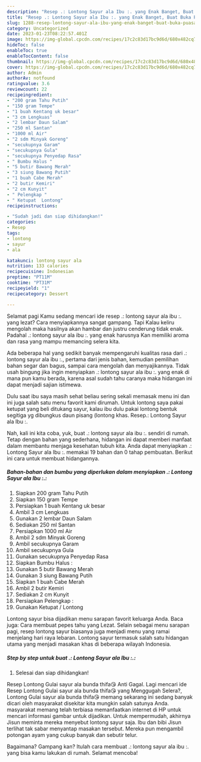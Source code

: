 ```yaml
---
description: "Resep .: Lontong Sayur ala Ibu :. yang Enak Banget, Buat Buka Puasa}"
title: "Resep .: Lontong Sayur ala Ibu :. yang Enak Banget, Buat Buka Puasa}"
slug: 1288-resep-lontong-sayur-ala-ibu-yang-enak-banget-buat-buka-puasa
category: Uncategorized
date: 2023-01-23T08:22:57.401Z
image: https://img-global.cpcdn.com/recipes/17c2c83d17bc9d6d/680x482cq70/lontong-sayur-ala-ibu-foto-resep-utama.jpg
hideToc: false
enableToc: true
enableTocContent: false
thumbnail: https://img-global.cpcdn.com/recipes/17c2c83d17bc9d6d/680x482cq70/lontong-sayur-ala-ibu-foto-resep-utama.jpg
cover: https://img-global.cpcdn.com/recipes/17c2c83d17bc9d6d/680x482cq70/lontong-sayur-ala-ibu-foto-resep-utama.jpg
author: Admin
authorAv: notfound
ratingvalue: 3.6
reviewcount: 22
recipeingredient:
- "200 gram Tahu Putih"
- "150 gram Tempe"
- "1 buah Kentang uk besar"
- "3 cm Lengkuas"
- "2 lembar Daun Salam"
- "250 ml Santan"
- "1000 ml Air"
- "2 sdm Minyak Goreng"
- "secukupnya Garam"
- "secukupnya Gula"
- "secukupnya Penyedap Rasa"
- " Bumbu Halus "
- "5 butir Bawang Merah"
- "3 siung Bawang Putih"
- "1 buah Cabe Merah"
- "2 butir Kemiri"
- "2 cm Kunyit"
- " Pelengkap "
- " Ketupat  Lontong"
recipeinstructions:

- "Sudah jadi dan siap dihidangkan!"
categories:
- Resep
tags:
- lontong
- sayur
- ala

katakunci: lontong sayur ala 
nutrition: 133 calories
recipecuisine: Indonesian
preptime: "PT11M"
cooktime: "PT31M"
recipeyield: "1"
recipecategory: Dessert

---
```



Selamat pagi Kamu sedang mencari ide resep .: lontong sayur ala ibu :. yang lezat? Cara menyiapkannya sangat gampang. Tapi Kalau keliru mengolah maka hasilnya akan hambar dan justru cenderung tidak enak. Padahal .: lontong sayur ala ibu :. yang enak harusnya Kan memiliki aroma dan rasa yang mampu memancing selera kita.


Ada beberapa hal yang sedikit banyak mempengaruhi kualitas rasa dari .: lontong sayur ala ibu :., pertama dari jenis bahan, kemudian pemilihan bahan segar dan bagus, sampai cara mengolah dan menyajikannya. Tidak usah bingung jika ingin menyiapkan .: lontong sayur ala ibu :. yang enak di mana pun kamu berada, karena asal sudah tahu caranya maka hidangan ini dapat menjadi sajian istimewa.

Dulu saat ibu saya masih sehat beliau sering sekali memasak menu ini dan ini juga salah satu menu favorit kami dirumah. Untuk lontong saya pakai ketupat yang beli ditukang sayur, kalau ibu dulu pakai lontong bentuk segitiga yg dibungkus daun pisang (lontong khas. Resep.: Lontong Sayur ala Ibu :.


Nah, kali ini kita coba, yuk, buat .: lontong sayur ala ibu :. sendiri di rumah. Tetap dengan bahan yang sederhana, hidangan ini dapat memberi manfaat dalam membantu menjaga kesehatan tubuh kita. Anda dapat menyiapkan .: Lontong Sayur ala Ibu :. memakai 19 bahan dan 0 tahap pembuatan. Berikut ini cara untuk membuat hidangannya.

<!--inarticleads1-->

##### Bahan-bahan dan bumbu yang diperlukan dalam menyiapkan .: Lontong Sayur ala Ibu :.:

1. Siapkan 200 gram Tahu Putih
1. Siapkan 150 gram Tempe
1. Persiapkan 1 buah Kentang uk besar
1. Ambil 3 cm Lengkuas
1. Gunakan 2 lembar Daun Salam
1. Sediakan 250 ml Santan
1. Persiapkan 1000 ml Air
1. Ambil 2 sdm Minyak Goreng
1. Ambil secukupnya Garam
1. Ambil secukupnya Gula
1. Gunakan secukupnya Penyedap Rasa
1. Siapkan  Bumbu Halus :
1. Gunakan 5 butir Bawang Merah
1. Gunakan 3 siung Bawang Putih
1. Siapkan 1 buah Cabe Merah
1. Ambil 2 butir Kemiri
1. Sediakan 2 cm Kunyit
1. Persiapkan  Pelengkap :
1. Gunakan  Ketupat / Lontong


Lontong sayur bisa dijadikan menu sarapan favorit keluarga Anda. Baca juga: Cara membuat pepes tahu yang Lezat. Selain sebagai menu sarapan pagi, resep lontong sayur biasanya juga menjadi menu yang ramai menjelang hari raya lebaran. Lontong sayur termasuk salah satu hidangan utama yang menjadi masakan khas di beberapa wilayah Indonesia. 

<!--inarticleads2-->

##### Step by step untuk buat .: Lontong Sayur ala Ibu :.:


1. Selesai dan siap dihidangkan!

Resep Lontong Gulai sayur ala bunda thifa😘 Anti Gagal. Lagi mencari ide Resep Lontong Gulai sayur ala bunda thifa😘 yang Menggugah Selera?, Lontong Gulai sayur ala bunda thifa😘 memang sekarang ini sedang banyak dicari oleh masyarakat disekitar kita mungkin salah satunya Anda. masyarakat memang telah terbiasa memanfaatkan internet di HP untuk mencari informasi gambar untuk dijadikan. Untuk mempermudah, akhirnya Jisun meminta mereka menyebut lontong sayur saja. Ibu dan bibi Jisun terlihat tak sabar menyantap masakan tersebut. Mereka pun mengambil potongan ayam yang cukup banyak dan sebutir telur. 

Bagaimana? Gampang kan? Itulah cara membuat .: lontong sayur ala ibu :. yang bisa kamu lakukan di rumah. Selamat mencoba!
